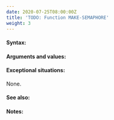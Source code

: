 ```yaml
---
date: 2020-07-25T08:00:00Z
title: 'TODO: Function MAKE-SEMAPHORE'
weight: 3
---
```


#### Syntax:

#### Arguments and values:

#### Exceptional situations:

None.

#### See also:

#### Notes:

